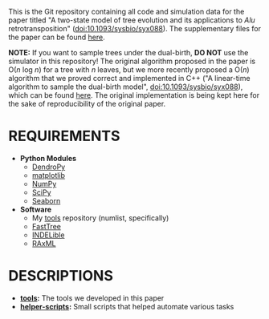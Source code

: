 This is the Git repository containing all code and simulation data for the paper titled "A two-state model of tree evolution and its applications to *Alu* retrotransposition" ([doi:10.1093/sysbio/syx088](https://doi.org/10.1093/sysbio/syx088)). The supplementary files for the paper can be found [here](https://doi.org/10.5061/dryad.13n52).

**NOTE:** If you want to sample trees under the dual-birth, **DO NOT** use the simulator in this repository! The original algorithm proposed in the paper is O(*n* log *n*) for a tree with *n* leaves, but we more recently proposed a O(*n*) algorithm that we proved correct and implemented in C++ ("A linear-time algorithm to sample the dual-birth model", [doi:10.1093/sysbio/syx088](https://doi.org/10.1093/sysbio/syx088)), which can be found [here](https://github.com/niemasd/Dual-Birth-Simulator). The original implementation is being kept here for the sake of reproducibility of the original paper.

REQUIREMENTS
===
* **Python Modules**
    * [DendroPy](http://www.dendropy.org/)
    * [matplotlib](http://matplotlib.org/)
    * [NumPy](http://www.numpy.org/)
    * [SciPy](https://www.scipy.org/)
    * [Seaborn](http://seaborn.pydata.org/)
* **Software**
    * My [tools](https://github.com/niemasd/tools/) repository (numlist, specifically)
    * [FastTree](http://www.microbesonline.org/fasttree/)
    * [INDELible](http://abacus.gene.ucl.ac.uk/software/indelible/)
    * [RAxML](http://sco.h-its.org/exelixis/web/software/raxml/index.html)

DESCRIPTIONS
===
* **[tools](tools):** The tools we developed in this paper
* **[helper-scripts](helper-scripts):** Small scripts that helped automate various tasks
